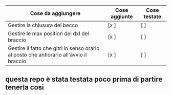 | Cose da aggiungere              | Cose aggiunte | Cose testate |
|--------------------------------|--------------|--------------|
| Gestire la chiusura del becco  | [x ]          | [ ]          |
| Gestire le max position dei dxl del braccio  | [x ]          | [ ]          |
| Gestire il fatto che gitri in senso orario al posto che antiorario all'avvio il braccio  | [x ]          | [ ]          |



## questa repo è stata testata poco prima di partire tenerla cosi

